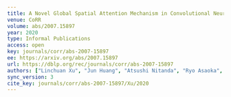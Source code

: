 ```yaml
---
title: A Novel Global Spatial Attention Mechanism in Convolutional Neural Network for Medical Image Classification.
venue: CoRR
volume: abs/2007.15897
year: 2020
type: Informal Publications
access: open
key: journals/corr/abs-2007-15897
ee: https://arxiv.org/abs/2007.15897
url: https://dblp.org/rec/journals/corr/abs-2007-15897
authors: ["Linchuan Xu", "Jun Huang", "Atsushi Nitanda", "Ryo Asaoka", "Kenji Yamanishi"]
sync_version: 3
cite_key: journals/corr/abs-2007-15897/Xu/2020
---
```

